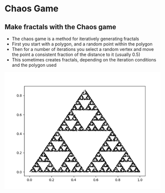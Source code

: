 # Chaos Game

## Make fractals with the Chaos game
* The chaos game is a method for iteratively generating fractals
* First you start with a polygon, and a random point within the polygon
* Then for a number of iterations you select a random vertex and move the point a consistent fraction of the distance to it (usually 0.5)
* This sometimes creates fractals, depending on the iteration conditions and the polygon used

![sierpinski triangle](triangle.png)
